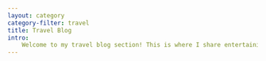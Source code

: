```yaml
---
layout: category
category-filter: travel 
title: Travel Blog
intro:
    Welcome to my travel blog section! This is where I share entertaining stories, useful travel tips,fun videos, inspiring photography, and crazy adventures with you from my travels around the world. It’s a place for people like you who are looking for daily inspiration & motivation to live a life full of adventure. I want to show you how to travel the world, to seek experiences over possessions, and open your mind to new possibilities. 
---
```

